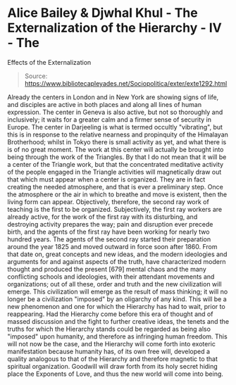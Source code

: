 # Alice Bailey & Djwhal Khul - The Externalization of the Hierarchy - IV - The
Effects of the Externalization

> Source: https://www.bibliotecapleyades.net/Sociopolitica/exter/exte1292.html

Already the centers in London and in New York are showing signs of life, and disciples are active in both places and along all lines of human expression. The center in Geneva is also active, but not so thoroughly and inclusively; it waits for a greater calm and a firmer sense of security in Europe.
The center in Darjeeling is what is termed occultly "vibrating", but this is in response to the relative nearness and propinquity of the Himalayan Brotherhood; whilst in Tokyo there is small activity as yet, and what there is is of no great moment. The work at this center will actually be brought into being through the work of the Triangles. By that I do not mean that it will be a center of the Triangle work, but that the concentrated meditative activity of the people engaged in the Triangle activities will magnetically draw out that which must appear when a center is organized. They are in fact creating the needed atmosphere, and that is ever a preliminary step. Once the atmosphere or the air in which to breathe and move is existent, then the living form can appear.
Objectively, therefore, the second ray work of teaching is the first to be organized. Subjectively, the first ray workers are already active, for the work of the first ray with its disturbing, and destroying activity prepares the way; pain and disruption ever precede birth, and the agents of the first ray have been working for nearly two hundred years. The agents of the second ray started their preparation around the year 1825 and moved outward in force soon after 1860. From that date on, great concepts and new ideas, and the modern ideologies and arguments for and against aspects of the truth, have characterized modern thought and produced the present [679] mental chaos and the many conflicting schools and ideologies, with their attendant movements and organizations; out of all these, order and truth and the new civilization will emerge. This civilization will emerge as the result of mass thinking; it will no longer be a civilization "imposed" by an oligarchy of any kind. This will be a new phenomenon and one for which the Hierarchy has had to wait, prior to reappearing. Had the Hierarchy come before this era of thought and of massed discussion and the fight to further creative ideas, the tenets and the truths for which the Hierarchy stands could be regarded as being also "imposed" upon humanity, and therefore as infringing human freedom. This will not now be the case, and the Hierarchy will come forth into exoteric manifestation because humanity has, of its own free will, developed a quality analogous to that of the Hierarchy and therefore magnetic to that spiritual organization. Goodwill will draw forth from its holy secret hiding place the Exponents of Love, and thus the new world will come into being.

